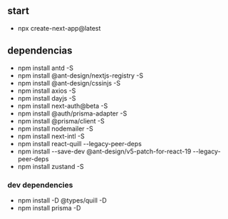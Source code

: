 ## start

-   npx create-next-app@latest

## dependencias

-   npm install antd -S
-   npm install @ant-design/nextjs-registry -S
-   npm install @ant-design/cssinjs -S
-   npm install axios -S
-   npm install dayjs -S
-   npm install next-auth@beta -S
-   npm install @auth/prisma-adapter -S
-   npm install @prisma/client -S
-   npm install nodemailer -S
-   npm install next-intl -S
-   npm install react-quill --legacy-peer-deps
-   npm install --save-dev @ant-design/v5-patch-for-react-19 --legacy-peer-deps
-   npm install zustand -S

### dev dependencies

-   npm install -D @types/quill -D
-   npm install prisma -D
